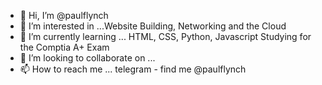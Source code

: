 - 👋 Hi, I’m @paulflynch
- 👀 I’m interested in ...Website Building, Networking and the Cloud 
- 🌱 I’m currently learning ... HTML, CSS, Python, Javascript
      Studying for the Comptia A+ Exam
- 💞️ I’m looking to collaborate on ... 
- 📫 How to reach me ... telegram - find me @paulflynch

<!---
paulflynch/paulflynch is a ✨ special ✨ repository because its `README.md` (this file) appears on your GitHub profile.
You can click the Preview link to take a look at your changes.
--->
